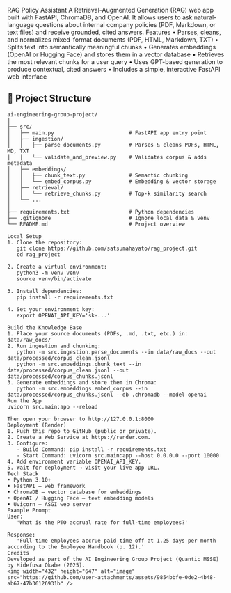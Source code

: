 RAG Policy Assistant
A Retrieval-Augmented Generation (RAG) web app built with FastAPI, ChromaDB, and OpenAI. It allows users to ask natural-language questions about internal company policies (PDF, Markdown, or text files) and receive grounded, cited answers.
Features
• Parses, cleans, and normalizes mixed-format documents (PDF, HTML, Markdown, TXT)
• Splits text into semantically meaningful chunks
• Generates embeddings (OpenAI or Hugging Face) and stores them in a vector database
• Retrieves the most relevant chunks for a user query
• Uses GPT-based generation to produce contextual, cited answers
• Includes a simple, interactive FastAPI web interface
## 🧩 Project Structure

```text
ai-engineering-group-project/
│
├── src/
│   ├── main.py                        # FastAPI app entry point
│   ├── ingestion/
│   │   ├── parse_documents.py         # Parses & cleans PDFs, HTML, MD, TXT
│   │   └── validate_and_preview.py    # Validates corpus & adds metadata
│   ├── embeddings/
│   │   ├── chunk_text.py              # Semantic chunking
│   │   └── embed_corpus.py            # Embedding & vector storage
│   ├── retrieval/
│   │   └── retrieve_chunks.py         # Top-k similarity search
│   └── ...
│
├── requirements.txt                   # Python dependencies
├── .gitignore                         # Ignore local data & venv
└── README.md                          # Project overview

Local Setup
1. Clone the repository:
   git clone https://github.com/satsumahayato/rag_project.git
   cd rag_project

2. Create a virtual environment:
   python3 -m venv venv
   source venv/bin/activate

3. Install dependencies:
   pip install -r requirements.txt

4. Set your environment key:
   export OPENAI_API_KEY='sk-...'

Build the Knowledge Base
1. Place your source documents (PDFs, .md, .txt, etc.) in: data/raw_docs/
2. Run ingestion and chunking:
   python -m src.ingestion.parse_documents --in data/raw_docs --out data/processed/corpus_clean.jsonl
   python -m src.embeddings.chunk_text --in data/processed/corpus_clean.jsonl --out data/processed/corpus_chunks.jsonl
3. Generate embeddings and store them in Chroma:
   python -m src.embeddings.embed_corpus --in data/processed/corpus_chunks.jsonl --db .chromadb --model openai
Run the App
uvicorn src.main:app --reload

Then open your browser to http://127.0.0.1:8000
Deployment (Render)
1. Push this repo to GitHub (public or private).
2. Create a Web Service at https://render.com.
3. Configure:
   - Build Command: pip install -r requirements.txt
   - Start Command: uvicorn src.main:app --host 0.0.0.0 --port 10000
4. Add environment variable OPENAI_API_KEY.
5. Wait for deployment → visit your live app URL.
Tech Stack
• Python 3.10+
• FastAPI – web framework
• ChromaDB – vector database for embeddings
• OpenAI / Hugging Face – text embedding models
• Uvicorn – ASGI web server
Example Prompt
User:
   'What is the PTO accrual rate for full-time employees?'

Response:
   'Full-time employees accrue paid time off at 1.25 days per month according to the Employee Handbook (p. 12).'
Credits
Developed as part of the AI Engineering Group Project (Quantic MSSE) by Hidefusa Okabe (2025).
<img width="432" height="647" alt="image" src="https://github.com/user-attachments/assets/9854bbfe-0de2-4b48-ab67-47b36126931b" />
